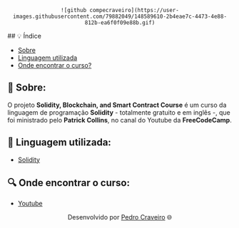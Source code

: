 <div align = "center">
    
    ![github compecraveiro](https://user-images.githubusercontent.com/79882049/148589610-2b4eae7c-4473-4e88-812b-ea6f0f09e88b.gif)

</div>
## 💡 Índice

- [Sobre](#-sobre)
- [Linguagem utilizada](#-Linguagem-utilizada)
- [Onde encontrar o curso?](#-onde-encontrar-o-curso)

## 📖 Sobre: 

O projeto **Solidity, Blockchain, and Smart Contract Course** é um curso da linguagem de programação **Solidity** - totalmente gratuito e em inglês -, que foi ministrado pelo **Patrick Collins**, no canal do Youtube da **FreeCodeCamp**. 

## 📑 Linguagem utilizada:

- [Solidity](https://soliditylang.org/)

## 🔍 Onde encontrar o curso:

- [Youtube](https://www.youtube.com/watch?v=M576WGiDBdQ&t=0s)

<p align="center">Desenvolvido por <a href ="https://www.linkedin.com/in/pecraveiro/">Pedro Craveiro</a> 🌐</p>
